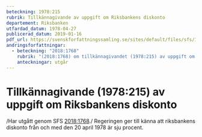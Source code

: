 ```yaml
---
beteckning: 1978:215
rubrik: Tillkännagivande av uppgift om Riksbankens diskonto
departement: Riksbanken
utfardad_datum: 1978-04-27
publicerad_datum: 2019-01-16
pdf_url: https://svenskforfattningssamling.se/sites/default/files/sfs/1978-04/SFS1978-215.pdf
andringsforfattningar:
  - beteckning: "2018:1768"
    rubrik: "(2018:1768) om tillkännagivandet (1978:215) av uppgift om Riksbankens diskonto"
    anteckningar: utgår
---
```


# Tillkännagivande (1978:215) av uppgift om Riksbankens diskonto

/Har utgått genom SFS [2018:1768](https://selex.se/eli/sfs/2018/1768)./ Regeringen ger till känna att riksbankens diskonto från och med den 20 april 1978 är sju procent.